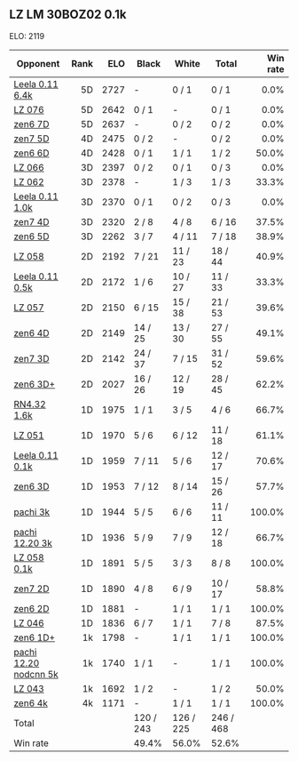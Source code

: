 ## LZ LM 30BOZ02 0.1k ##

ELO: 2119

Opponent | Rank | ELO | Black | White | Total | Win rate
---------|-----:|----:|-------|-------|-------|-------:
[Leela 0.11 6.4k](Leela%200.11%206.4k.md) | 5D | 2727 | - | 0 / 1 | 0 / 1 | 0.0%
[LZ 076](LZ%20076.md) | 5D | 2642 | 0 / 1 | - | 0 / 1 | 0.0%
[zen6 7D](zen6%207D.md) | 5D | 2637 | - | 0 / 2 | 0 / 2 | 0.0%
[zen7 5D](zen7%205D.md) | 4D | 2475 | 0 / 2 | - | 0 / 2 | 0.0%
[zen6 6D](zen6%206D.md) | 4D | 2428 | 0 / 1 | 1 / 1 | 1 / 2 | 50.0%
[LZ 066](LZ%20066.md) | 3D | 2397 | 0 / 2 | 0 / 1 | 0 / 3 | 0.0%
[LZ 062](LZ%20062.md) | 3D | 2378 | - | 1 / 3 | 1 / 3 | 33.3%
[Leela 0.11 1.0k](Leela%200.11%201.0k.md) | 3D | 2370 | 0 / 1 | 0 / 2 | 0 / 3 | 0.0%
[zen7 4D](zen7%204D.md) | 3D | 2320 | 2 / 8 | 4 / 8 | 6 / 16 | 37.5%
[zen6 5D](zen6%205D.md) | 3D | 2262 | 3 / 7 | 4 / 11 | 7 / 18 | 38.9%
[LZ 058](LZ%20058.md) | 2D | 2192 | 7 / 21 | 11 / 23 | 18 / 44 | 40.9%
[Leela 0.11 0.5k](Leela%200.11%200.5k.md) | 2D | 2172 | 1 / 6 | 10 / 27 | 11 / 33 | 33.3%
[LZ 057](LZ%20057.md) | 2D | 2150 | 6 / 15 | 15 / 38 | 21 / 53 | 39.6%
[zen6 4D](zen6%204D.md) | 2D | 2149 | 14 / 25 | 13 / 30 | 27 / 55 | 49.1%
[zen7 3D](zen7%203D.md) | 2D | 2142 | 24 / 37 | 7 / 15 | 31 / 52 | 59.6%
[zen6 3D+](zen6%203D+.md) | 2D | 2027 | 16 / 26 | 12 / 19 | 28 / 45 | 62.2%
[RN4.32 1.6k](RN4.32%201.6k.md) | 1D | 1975 | 1 / 1 | 3 / 5 | 4 / 6 | 66.7%
[LZ 051](LZ%20051.md) | 1D | 1970 | 5 / 6 | 6 / 12 | 11 / 18 | 61.1%
[Leela 0.11 0.1k](Leela%200.11%200.1k.md) | 1D | 1959 | 7 / 11 | 5 / 6 | 12 / 17 | 70.6%
[zen6 3D](zen6%203D.md) | 1D | 1953 | 7 / 12 | 8 / 14 | 15 / 26 | 57.7%
[pachi 3k](pachi%203k.md) | 1D | 1944 | 5 / 5 | 6 / 6 | 11 / 11 | 100.0%
[pachi 12.20 3k](pachi%2012.20%203k.md) | 1D | 1936 | 5 / 9 | 7 / 9 | 12 / 18 | 66.7%
[LZ 058 0.1k](LZ%20058%200.1k.md) | 1D | 1891 | 5 / 5 | 3 / 3 | 8 / 8 | 100.0%
[zen7 2D](zen7%202D.md) | 1D | 1890 | 4 / 8 | 6 / 9 | 10 / 17 | 58.8%
[zen6 2D](zen6%202D.md) | 1D | 1881 | - | 1 / 1 | 1 / 1 | 100.0%
[LZ 046](LZ%20046.md) | 1D | 1836 | 6 / 7 | 1 / 1 | 7 / 8 | 87.5%
[zen6 1D+](zen6%201D+.md) | 1k | 1798 | - | 1 / 1 | 1 / 1 | 100.0%
[pachi 12.20 nodcnn 5k](pachi%2012.20%20nodcnn%205k.md) | 1k | 1740 | 1 / 1 | - | 1 / 1 | 100.0%
[LZ 043](LZ%20043.md) | 1k | 1692 | 1 / 2 | - | 1 / 2 | 50.0%
[zen6 4k](zen6%204k.md) | 4k | 1171 | - | 1 / 1 | 1 / 1 | 100.0%
Total | | | 120 / 243 | 126 / 225 | 246 / 468 | 
Win rate| | | 49.4% | 56.0% | 52.6% | 
